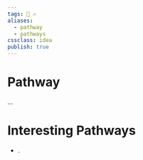 ```yaml
---
tags: 🏡 ✍️
aliases: 
  - pathway
  - pathways
cssclass: idea
publish: true
---
```

# Pathway
...

# Interesting Pathways
- .
